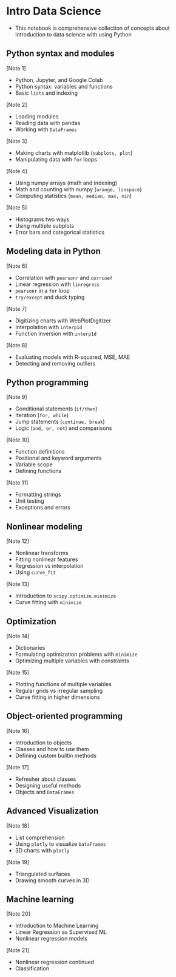 # Intro Data Science
- This notebook is comprehensive collection of concepts about introduction to data science with using Python

## Python syntax and modules

[Note 1]
* Python, Jupyter, and Google Colab
* Python syntax: variables and functions
* Basic `lists` and indexing

[Note 2]
* Loading modules
* Reading data with pandas
* Working with `DataFrames`

[Note 3]
* Making charts with matplotlib (`subplots, plot`)
* Manipulating data with `for` loops

[Note 4]
* Using numpy arrays (math and indexing)
* Math and counting with numpy (`arange, linspace`)
* Computing statistics (`mean, median, max, min`)

[Note 5]
* Histograms two ways
* Using multiple subplots
* Error bars and categorical statistics

## Modeling data in Python

[Note 6]
* Correlation with `pearsonr` and `corrcoef`
* Linear regression with `linregress`
* `pearsonr` in a `for` loop
* `try/except` and duck typing

[Note 7]
* Digitizing charts with WebPlotDigitizer
* Interpolation with `interp1d`
* Function inversion with `interp1d`

[Note 8]
* Evaluating models with R-squared, MSE, MAE
* Detecting and removing outliers

## Python programming

[Note 9]
* Conditional statements (`if/then`)
* Iteration (`for, while`)
* Jump statements (`continue, break`)
* Logic (`and, or, not`) and comparisons

[Note 10]
* Function definitions
* Positional and keyword arguments
* Variable scope
* Defining functions

[Note 11]
* Formatting strings
* Unit testing
* Exceptions and errors

## Nonlinear modeling

[Note 12]
* Nonlinear transforms
* Fitting nonlinear features
* Regression vs interpolation
* Using `curve_fit`

[Note 13]
* Introduction to `scipy.optimize.minimize`
* Curve fitting with `minimize`

## Optimization

[Note 14]
* Dictionaries
* Formulating optimization problems with `minimize`
* Optimizing multiple variables with constraints

[Note 15]
* Plotting functions of multiple variables
* Regular grids vs irregular sampling
* Curve fitting in higher dimensions

## Object-oriented programming

[Note 16]
* Introduction to objects
* Classes and how to use them
* Defining custom builtin methods

[Note 17]
* Refresher about classes
* Designing useful methods
* Objects and `DataFrames`

## Advanced Visualization

[Note 18]
* List comprehension
* Using `plotly` to visualize `DataFrames`
* 3D charts with `plotly`

[Note 19]
* Triangulated surfaces
* Drawing smooth curves in 3D

## Machine learning

[Note 20]
* Introduction to Machine Learning
* Linear Regression as Supervised ML
* Nonlinear regression models

[Note 21]
* Nonlinear regression continued
* Classification
